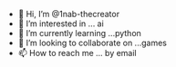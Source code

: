 - 👋 Hi, I’m @1nab-thecreator
- 👀 I’m interested in ... ai
- 🌱 I’m currently learning ...python
- 💞️ I’m looking to collaborate on ...games 
- 📫 How to reach me ... by email

<!---
1nab-thecreator/1nab-thecreator is a ✨ special ✨ repository because its `README.md` (this file) appears on your GitHub profile.
You can click the Preview link to take a look at your changes.
--->
